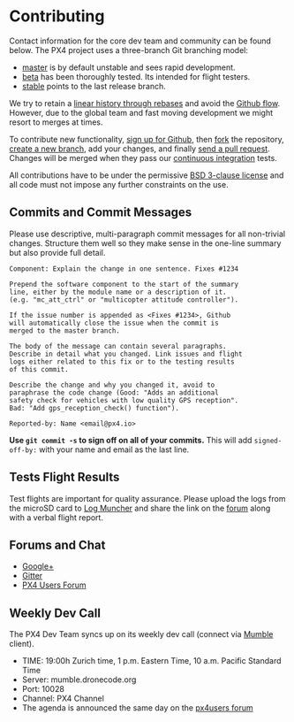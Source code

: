 # Contributing

Contact information for the core dev team and community can be found below. The PX4 project uses a three-branch Git branching model:

  * [master](https://github.com/px4/firmware/tree/master) is by default unstable and sees rapid development.
  * [beta](https://github.com/px4/firmware/tree/beta) has been thoroughly tested. Its intended for flight testers.
  * [stable](https://github.com/px4/firmware/tree/stable) points to the last release branch.

We try to retain a [linear history through rebases](https://www.atlassian.com/git/tutorials/rewriting-history) and avoid the [Github flow](https://guides.github.com/introduction/flow/). However, due to the global team and fast moving development we might resort to merges at times.

To contribute new functionality, [sign up for Github](https://help.github.com/articles/signing-up-for-a-new-github-account/), then [fork](https://help.github.com/articles/fork-a-repo/) the repository, [create a new branch](https://help.github.com/articles/creating-and-deleting-branches-within-your-repository/), add your changes, and finally [send a pull request](https://help.github.com/articles/using-pull-requests/). Changes will be merged when they pass our [continuous integration](https://en.wikipedia.org/wiki/Continuous_integration) tests.

All contributions have to be under the permissive [BSD 3-clause license](https://opensource.org/licenses/BSD-3-Clause) and all code must not impose any further constraints on the use.

## Commits and Commit Messages

Please use descriptive, multi-paragraph commit messages for all non-trivial changes. Structure them well so they make sense in the one-line summary but also provide full detail.

```
Component: Explain the change in one sentence. Fixes #1234

Prepend the software component to the start of the summary
line, either by the module name or a description of it.
(e.g. "mc_att_ctrl" or "multicopter attitude controller").

If the issue number is appended as <Fixes #1234>, Github
will automatically close the issue when the commit is
merged to the master branch.

The body of the message can contain several paragraphs.
Describe in detail what you changed. Link issues and flight
logs either related to this fix or to the testing results
of this commit.

Describe the change and why you changed it, avoid to
paraphrase the code change (Good: "Adds an additional
safety check for vehicles with low quality GPS reception".
Bad: "Add gps_reception_check() function").

Reported-by: Name <email@px4.io>
```

**Use ```git commit -s``` to sign off on all of your commits.** This will add ```signed-off-by:``` with your name and email as the last line.

## Tests Flight Results

Test flights are important for quality assurance. Please upload the logs from the microSD card to [Log Muncher](http://logs.uaventure.com) and share the link on the [forum](http://groups.google.com/group/px4users) along with a verbal flight report.

## Forums and Chat

  * [Google+](https://plus.google.com/117509651030855307398)
  * [Gitter](https://gitter.im/PX4/Firmware?utm_source=badge&utm_medium=badge&utm_campaign=pr-badge&utm_content=badge)
  * [PX4 Users Forum](http://groups.google.com/group/px4users)

## Weekly Dev Call

The PX4 Dev Team syncs up on its weekly dev call (connect via [Mumble](http://mumble.info) client).

  * TIME: 19:00h Zurich time, 1 p.m. Eastern Time, 10 a.m. Pacific Standard Time
  * Server: mumble.dronecode.org
  * Port: 10028
  * Channel: PX4 Channel
  * The agenda is announced the same day on the [px4users forum](http://groups.google.com/group/px4users)
